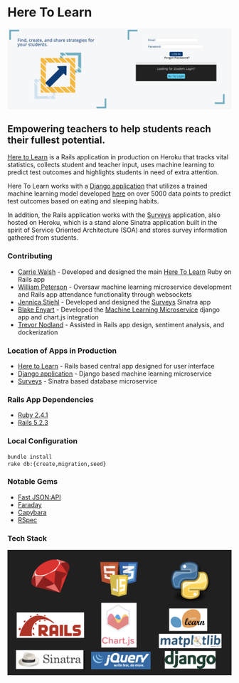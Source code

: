 # Here To Learn

<p align="center">
 <img src="media/README/landing_page.png" width="600" height="auto"/>
</p>

## Empowering teachers to help students reach their fullest potential.
 [Here to Learn](https://young-anchorage-86985.herokuapp.com) is a Rails application in production on Heroku that tracks vital statistics, collects student and teacher input, uses machine learning to predict test outcomes and highlights students in need of extra attention.

 Here To Learn works with a [Django application](https://github.com/blake-enyart/heretolearn_django) that utilizes a trained machine learning model developed [here](https://github.com/blake-enyart/heretolearn_django/blob/master/jupyter_notebook/ml-generator.ipynb) on over 5000 data points to predict test outcomes based on eating and sleeping habits.

 In addition, the Rails application works with the [Surveys](https://github.com/JennicaStiehl/surveys) application, also hosted on Heroku, which is a stand alone Sinatra application built in the spirit of Service Oriented Architecture (SOA) and stores survey information gathered from students.

### Contributing
* [Carrie Walsh](https://github.com/carriewalsh) - Developed and designed the main [Here To Learn](https://github.com/carriewalsh/HereToLearn) Ruby on Rails app
* [William Peterson](https://github.com/wipegup) - Oversaw machine learning microservice development and Rails app attendance functionality through websockets
* [Jennica Stiehl](https://github.com/JennicaStiehl) - Developed and designed the [Surveys](https://github.com/JennicaStiehl/surveys) Sinatra app
* [Blake Enyart](https://github.com/blake-enyart) - Developed the [Machine Learning Microservice](https://github.com/blake-enyart/heretolearn_django) django app and chart.js integration
* [Trevor Nodland](https://github.com/tnodland) - Assisted in Rails app design, sentiment analysis, and dockerization

### Location of Apps in Production
* [Here to Learn](https://young-anchorage-86985.herokuapp.com) - Rails based central app designed for user interface
* [Django application](http://lit-fortress-28598.herokuapp.com/) - Django based machine learning microservice
* [Surveys](https://aqueous-caverns-33840.herokuapp.com) - Sinatra based database microservice

### Rails App Dependencies
* [Ruby 2.4.1](https://ruby-doc.org/core-2.4.1/)
* [Rails 5.2.3](https://guides.rubyonrails.org/)

### Local Configuration
```
bundle install
rake db:{create,migration,seed}
```

### Notable Gems
* [Fast JSON:API](https://github.com/Netflix/fast_jsonapi)
* [Faraday](https://github.com/lostisland/faraday)
* [Capybara](https://github.com/teamcapybara/capybara/blob/3.12_stable/README.md)
* [RSpec](http://rspec.info/)

### Tech Stack

<p align="center">
 <img src="media/README/tech_stack.png" width="600" height="auto"/>
</p>
